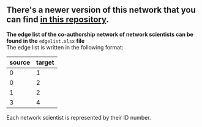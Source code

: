 ## __There's a newer version of this network that you can find [in this repository](https://github.com/marcessz/Twenty-Years-of-Network-Science).__


**The edge list of the co-authorship network of network scientists can be found in the** ```edgelist.xlsx``` **file** <br>
The edge list is written in the following format:

| source | target |
|--------|--------|
|      0 |      1 |
|      0 |      2 |
|      1 |      2 |
|      3 |      4 |

Each network scientist is represented by their ID number.
